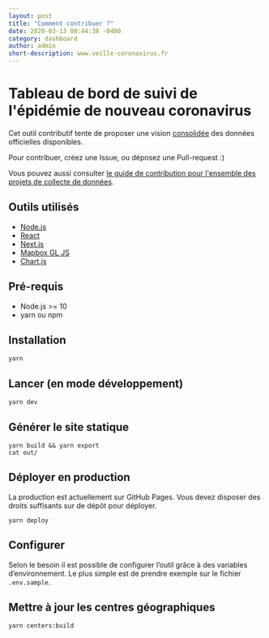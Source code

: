 ```yaml
---
layout: post
title: "Comment contribuer ?"
date: 2020-03-13 08:44:38 -0400
category: dashboard
author: admin
short-description: www.veille-coronavirus.fr
---
```


# Tableau de bord de suivi de l'épidémie de nouveau coronavirus

Cet outil contributif tente de proposer une vision [consolidée](https://github.com/opencovid19-fr/data) des données officielles disponibles.

Pour contribuer, créez une Issue, ou déposez une Pull-request :)

Vous pouvez aussi consulter [le guide de contribution pour l'ensemble des projets de collecte de données](https://github.com/opencovid19-fr/comment-contribuer).

## Outils utilisés

* [Node.js](https://nodejs.org)
* [React](https://reactjs.org)
* [Next.js](https://nextjs.org)
* [Mapbox GL JS](https://docs.mapbox.com/mapbox-gl-js/)
* [Chart.js](https://www.chartjs.org)

## Pré-requis

* Node.js >= 10
* yarn ou npm

## Installation

```
yarn
```

## Lancer (en mode développement)

```
yarn dev
```

## Générer le site statique

```
yarn build && yarn export
cat out/
```

## Déployer en production

La production est actuellement sur GitHub Pages. Vous devez disposer des droits suffisants sur de dépôt pour déployer.

```
yarn deploy
```

## Configurer

Selon le besoin il est possible de configurer l’outil grâce à des variables d’environnement. Le plus simple est de prendre exemple sur le fichier `.env.sample`.

## Mettre à jour les centres géographiques

```
yarn centers:build
```
